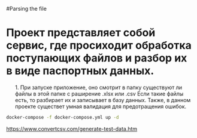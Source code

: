 #Parsing the file 

<h1>Проект представляет собой сервис, где просиходит обработка поступающих файлов и разбор их в виде паспортных данных.</h1>

<ul>1. При запуске приложение, оно смотрит в папку существуют ли файлы в этой папке с раширение .xlsx или .csv
Если такие файлы есть, то разбирает их и записывает в базу данных. Также, в данном проекте существет умная валидация 
для предотращения ошибок. </ul>

```bash
docker-compose -f docker-compose.yml up -d
```

https://www.convertcsv.com/generate-test-data.htm



